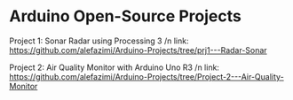 # Arduino Open-Source Projects

Project 1: Sonar Radar using Processing 3 /n
link: https://github.com/alefazimi/Arduino-Projects/tree/prj1---Radar-Sonar


Project 2: Air Quality Monitor with Arduino Uno R3 /n
link: https://github.com/alefazimi/Arduino-Projects/tree/Project-2---Air-Quality-Monitor
